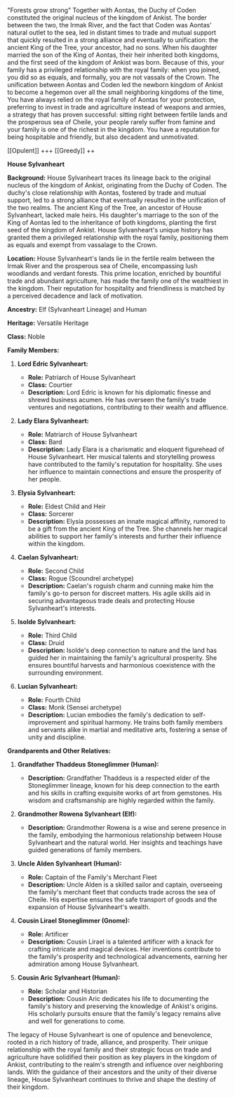 "Forests grow strong"
Together with Aontas, the Duchy of Coden constituted the original nucleus of the kingdom of Ankist. The border between the two, the Irmak River, and the fact that Coden was Aontas' natural outlet to the sea, led in distant times to trade and mutual support that quickly resulted in a strong alliance and eventually to unification: the ancient King of the Tree, your ancestor, had no sons. When his daughter married the son of the King of Aontas, their heir inherited both kingdoms, and the first seed of the kingdom of Ankist was born. Because of this, your family has a privileged relationship with the royal family: when you joined, you did so as equals, and formally, you are not vassals of the Crown. The unification between Aontas and Coden led the newborn kingdom of Ankist to become a hegemon over all the small neighboring kingdoms of the time, You have always relied on the royal family of Aontas for your protection, preferring to invest in trade and agriculture instead of weapons and armies, a strategy that has proven successful: sitting right between fertile lands and the prosperous sea of Cheile, your people rarely suffer from famine and your family is one of the richest in the kingdom. You have a reputation for being hospitable and friendly, but also decadent and unmotivated.

[[Opulent]] +++
[[Greedy]] ++

**House Sylvanheart**

**Background:** House Sylvanheart traces its lineage back to the original nucleus of the kingdom of Ankist, originating from the Duchy of Coden. The duchy's close relationship with Aontas, fostered by trade and mutual support, led to a strong alliance that eventually resulted in the unification of the two realms. The ancient King of the Tree, an ancestor of House Sylvanheart, lacked male heirs. His daughter's marriage to the son of the King of Aontas led to the inheritance of both kingdoms, planting the first seed of the kingdom of Ankist. House Sylvanheart's unique history has granted them a privileged relationship with the royal family, positioning them as equals and exempt from vassalage to the Crown.

**Location:** House Sylvanheart's lands lie in the fertile realm between the Irmak River and the prosperous sea of Cheile, encompassing lush woodlands and verdant forests. This prime location, enriched by bountiful trade and abundant agriculture, has made the family one of the wealthiest in the kingdom. Their reputation for hospitality and friendliness is matched by a perceived decadence and lack of motivation.

**Ancestry:** Elf (Sylvanheart Lineage) and Human

**Heritage:** Versatile Heritage

**Class:** Noble

**Family Members:**

1. **Lord Edric Sylvanheart:**
    
    - **Role:** Patriarch of House Sylvanheart
    - **Class:** Courtier
    - **Description:** Lord Edric is known for his diplomatic finesse and shrewd business acumen. He has overseen the family's trade ventures and negotiations, contributing to their wealth and affluence.
2. **Lady Elara Sylvanheart:**
    
    - **Role:** Matriarch of House Sylvanheart
    - **Class:** Bard
    - **Description:** Lady Elara is a charismatic and eloquent figurehead of House Sylvanheart. Her musical talents and storytelling prowess have contributed to the family's reputation for hospitality. She uses her influence to maintain connections and ensure the prosperity of her people.
3. **Elysia Sylvanheart:**
    
    - **Role:** Eldest Child and Heir
    - **Class:** Sorcerer
    - **Description:** Elysia possesses an innate magical affinity, rumored to be a gift from the ancient King of the Tree. She channels her magical abilities to support her family's interests and further their influence within the kingdom.
4. **Caelan Sylvanheart:**
    
    - **Role:** Second Child
    - **Class:** Rogue (Scoundrel archetype)
    - **Description:** Caelan's roguish charm and cunning make him the family's go-to person for discreet matters. His agile skills aid in securing advantageous trade deals and protecting House Sylvanheart's interests.
5. **Isolde Sylvanheart:**
    
    - **Role:** Third Child
    - **Class:** Druid
    - **Description:** Isolde's deep connection to nature and the land has guided her in maintaining the family's agricultural prosperity. She ensures bountiful harvests and harmonious coexistence with the surrounding environment.
6. **Lucian Sylvanheart:**
    
    - **Role:** Fourth Child
    - **Class:** Monk (Sensei archetype)
    - **Description:** Lucian embodies the family's dedication to self-improvement and spiritual harmony. He trains both family members and servants alike in martial and meditative arts, fostering a sense of unity and discipline.

**Grandparents and Other Relatives:**

1. **Grandfather Thaddeus Stoneglimmer (Human):**
    
    - **Description:** Grandfather Thaddeus is a respected elder of the Stoneglimmer lineage, known for his deep connection to the earth and his skills in crafting exquisite works of art from gemstones. His wisdom and craftsmanship are highly regarded within the family.
2. **Grandmother Rowena Sylvanheart (Elf):**
    
    - **Description:** Grandmother Rowena is a wise and serene presence in the family, embodying the harmonious relationship between House Sylvanheart and the natural world. Her insights and teachings have guided generations of family members.
3. **Uncle Alden Sylvanheart (Human):**
    
    - **Role:** Captain of the Family's Merchant Fleet
    - **Description:** Uncle Alden is a skilled sailor and captain, overseeing the family's merchant fleet that conducts trade across the sea of Cheile. His expertise ensures the safe transport of goods and the expansion of House Sylvanheart's wealth.
4. **Cousin Lirael Stoneglimmer (Gnome):**
    
    - **Role:** Artificer
    - **Description:** Cousin Lirael is a talented artificer with a knack for crafting intricate and magical devices. Her inventions contribute to the family's prosperity and technological advancements, earning her admiration among House Sylvanheart.
5. **Cousin Aric Sylvanheart (Human):**
    
    - **Role:** Scholar and Historian
    - **Description:** Cousin Aric dedicates his life to documenting the family's history and preserving the knowledge of Ankist's origins. His scholarly pursuits ensure that the family's legacy remains alive and well for generations to come.

The legacy of House Sylvanheart is one of opulence and benevolence, rooted in a rich history of trade, alliance, and prosperity. Their unique relationship with the royal family and their strategic focus on trade and agriculture have solidified their position as key players in the kingdom of Ankist, contributing to the realm's strength and influence over neighboring lands. With the guidance of their ancestors and the unity of their diverse lineage, House Sylvanheart continues to thrive and shape the destiny of their kingdom.